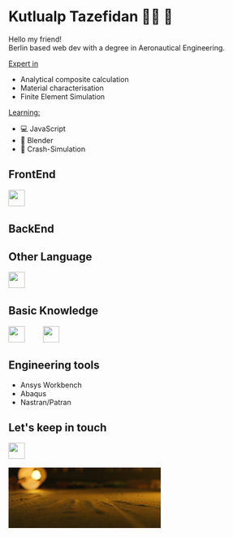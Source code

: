 # Kutlualp Tazefidan 👨‍🔬 🧞  <br>
Hello my friend! <br>
Berlin based web dev with a degree in Aeronautical Engineering. <br>

<ins>Expert in </ins>
* Analytical composite calculation
* Material characterisation
* Finite Element Simulation

<ins>Learning: </ins>
* 💻 JavaScript
* 🎨 Blender
* 🚙 Crash-Simulation

## FrontEnd

[<img height="32" width="32" src="https://cdn.simpleicons.org/javascript/f7df1e">](https://www.javascript.com/) 

## BackEnd

## Other Language

[<img height="32" width="32" src="https://cdn.simpleicons.org/python/3776ab">](https://www.python.org/)

## Basic Knowledge 

[<img height="32" width="32" src="https://cdn.simpleicons.org/fortran/734F96">](https://de.wikibooks.org/wiki/Fortran:_Fortran_95) [<img height="32" width="32" hspace="32" src="https://cdn.simpleicons.org/csharp/239120">](https://learn.microsoft.com/de-de/dotnet/csharp/tour-of-csharp/)

## Engineering tools
* Ansys Workbench
* Abaqus
* Nastran/Patran

## Let's keep in touch

[<img height="32" width="32" src="https://cdn.simpleicons.org/linkedin/0a66c2">](https://de.linkedin.com/in/kutlualp-tazefidan-9237193b) 

<img  width="300" src="./media/interstellar1.jpg">
